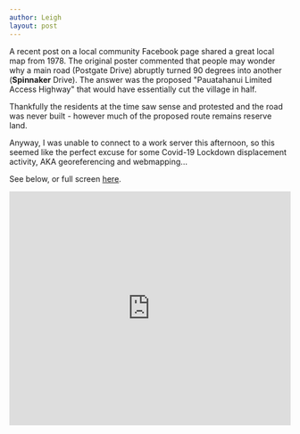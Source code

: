 ```yaml
---
author: Leigh
layout: post
---
```


A recent post on a local community Facebook page shared a great local map from 1978. The original poster commented that people may wonder why a main  road (Postgate Drive) abruptly turned 90 degrees into another (**Spinnaker** Drive). The answer was the proposed "Pauatahanui Limited Access Highway" that would have essentially cut the village in half.

Thankfully the residents at the time saw sense and protested and the road was never built - however much of the proposed route remains reserve land.

Anyway, I was unable to connect to a work server this afternoon, so this seemed like the perfect excuse for some Covid-19 Lockdown displacement activity, AKA georeferencing and webmapping...

See below, or full screen <a href="https://whitby-1978.glitch.me/" target="_blank">here</a>.

<!-- Copy and Paste Me -->
<div class="glitch-embed-wrap" style="height: 420px; width: 100%;">
  <iframe
    src="https://glitch.com/embed/#!/embed/whitby-1978?path=README.md&previewSize=100"
    title="whitby-1978 on Glitch"
    allow="geolocation; microphone; camera; midi; encrypted-media; xr-spatial-tracking; fullscreen"
    allowFullScreen
    style="height: 100%; width: 100%; border: 0;">
  </iframe>
</div>